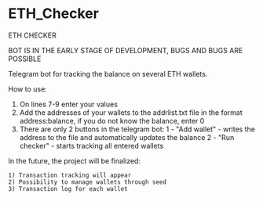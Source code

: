# ETH_Checker
ETH CHECKER

BOT IS IN THE EARLY STAGE OF DEVELOPMENT, BUGS AND BUGS ARE POSSIBLE
 
Telegram bot for tracking the balance on several ETH wallets.

How to use:
1) On lines 7-9 enter your values
2) Add the addresses of your wallets to the addrlist.txt file in the format address:balance, if you do not know the balance, enter 0
3) There are only 2 buttons in the telegram bot:
    1 - "Add wallet" - writes the address to the file and automatically updates the balance
    2 - "Run checker" - starts tracking all entered wallets

In the future, the project will be finalized:

    1) Transaction tracking will appear
    2) Possibility to manage wallets through seed
    3) Transaction log for each wallet
